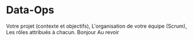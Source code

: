 # Data-Ops
Votre projet (contexte et objectifs),
L'organisation de votre équipe (Scrum),
Les rôles attribués à chacun.
Bonjour
Au revoir
